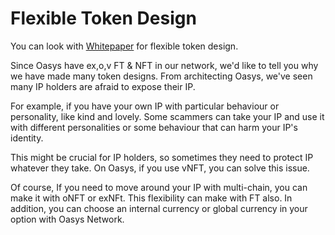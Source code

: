 # Flexible Token Design

You can look with [Whitepaper](/docs/whitepaper/solution/ft-nft-design) for flexible token design.

Since Oasys have ex,o,v FT & NFT in our network, we'd like to tell you why we have made many token designs. 
From architecting Oasys, we've seen many IP holders are afraid to expose their IP.

For example, if you have your own IP with particular behaviour or personality, like kind and lovely. 
Some scammers can take your IP and use it with different personalities or some behaviour that can harm your IP's identity. 

This might be crucial for IP holders, so sometimes they need to protect IP whatever they take. 
On Oasys, if you use vNFT, you can solve this issue. 

Of course, If you need to move around your IP with multi-chain, you can make it with oNFT or exNFt. 
This flexibility can make with FT also. In addition, you can choose an internal currency or global currency in your option with Oasys Network.
